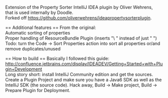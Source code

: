 Extension of the Property Sorter IntelliJ IDEA plugin by Oliver Wehrens,  
that is used internally by Doodle.  
Forked off https://github.com/oliverwehrens/ideapropertysorterplugin.  

== Additional features ==
From the original:   
	Automatic sorting of properties  
	Proper handling of ResourceBundle Plugin (inserts "\ " instead of just " ")  
	Todo: turn the Code -> Sort Properties action into sort all properties or/and remove duplicates/unused  


== How to build == 
Basically I followed this guide: http://confluence.jetbrains.com/display/IDEADEV/Getting+Started+with+Plugin+Development   
Long story short: install IntelliJ Community edition and get the sources.  
Create a Plugin Project and make sure you have a Java6 SDK as well as the IntelliJ SDK (the source code).
Hack away, Build -> Make project, Build -> Prepare Plugin for Deployment.

